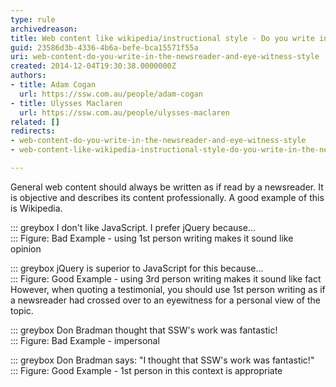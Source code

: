 ```yaml
---
type: rule
archivedreason: 
title: Web content like wikipedia/instructional style - Do you write in the newsreader and eyewitness style?
guid: 23586d3b-4336-4b6a-befe-bca15571f55a
uri: web-content-do-you-write-in-the-newsreader-and-eye-witness-style
created: 2014-12-04T19:30:38.0000000Z
authors:
- title: Adam Cogan
  url: https://ssw.com.au/people/adam-cogan
- title: Ulysses Maclaren
  url: https://ssw.com.au/people/ulysses-maclaren
related: []
redirects:
- web-content-do-you-write-in-the-newsreader-and-eye-witness-style
- web-content-like-wikipedia-instructional-style-do-you-write-in-the-newsreader-and-eyewitness-style

---
```


General web content should always be written as if read by a newsreader. It is objective and describes its content professionally. A good example of this is Wikipedia.
<!--endintro-->


::: greybox
I don't like JavaScript. I prefer jQuery because...  
:::
Figure: Bad Example - using 1st person writing makes it sound like opinion

::: greybox
jQuery is superior to JavaScript for this because...  
:::
Figure: Good Example - using 3rd person writing makes it sound like fact
However, when quoting a testimonial, you should use 1st person writing as if a newsreader had crossed over to an eyewitness for a personal view of the topic.


::: greybox
Don Bradman thought that SSW's work was fantastic!  
:::
Figure: Bad Example - impersonal

::: greybox
Don Bradman says: "I thought that SSW's work was fantastic!"  
:::
Figure: Good Example - 1st person in this context is appropriate
